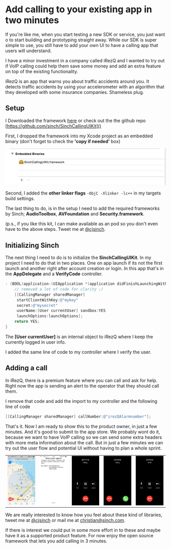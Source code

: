 # Add calling to your existing app in two minutes
If you're like me, when you start testing a new SDK or service, you just want o to start building and prototyping straight away. While our SDK is super simple to use, you still have to add your own UI to have a calling app that users will understand. 

I have a minor investment in a company called iRezQ and I wanted to try out if VoIP calling could help them save some money and add an extra feature on top of the existing functionality. 

iRezQ is an app that warns you about traffic accidents around you. It detects traffic accidents by using your accelerometer with an algorithm that they developed with some insurance companies. Shameless plug.

## Setup 
I Downloaded the framework [here](https://www.dropbox.com/s/462krss0k4ov8x3/SinchCallingUIKit.tar.gz?dl=0) or check out the the github repo [https://github.com/sinch/SinchCallingUIKit]()

First, I dropped the framework into my Xcode project as an embedded binary (don't forget to check the **'copy if needed'** box)

![embedding the framework](Images/embedded.png)

Second, I added the **other linker flags** `-ObjC -Xlinker -lc++` in my targets build settings.

The last thing to do, is in the setup I need to add the required frameworks by Sinch; **AudioToolbox**, **AVFoundation** and **Security.framework**. 

(p.s., if you like this kit, I can make available as an pod so you don't even have to the above steps. Tweet me at [@cjsinch](https://twitter.com/cjsinch).

## Initializing Sinch
The next thing I need to do is to initialize the **SinchCallingUIKit**. In my project I need to do that in two places. One on app launch if its not the first launch and another right after account creation or login. In this app that's in the **AppDelegate** and a **VerifyCode** controller. 

```objectivec
- (BOOL)application:(UIApplication *)application didFinishLaunchingWithOptions:(NSDictionary *)launchOptions {
	// removed a lot of code for clarity ;)
    [[CallingManager sharedManager]
     startClientWithKey:@"mykey"
     secret:@"mysecret"
     userName:[User currentUser] sandbox:YES
     launchOptions:launchOptions];
    return YES;
}
```

The **[User currentUser]** is an internal object to iRezQ where I keep the currently logged in user info. 

I added the same line of code to my controller where I verify the user. 

## Adding a call 
In iRezQ, there is a premium feature where you can call and ask for help. Right now the app is sending an alert to the operator that they should call them. 

I remove that code and add the import to my controller and the following line of code

```objectivec
[[CallingManager sharedManager] callNumber:@"irezQAlarmnumber"];
```

That's it. Now I am ready to show this to the product owner, in just a few minutes. And it's good to submit to the app store. We probably wont do it, because we want to have VoIP calling so we can send some extra headers with more meta information about the call. But in just a few minutes we can try out the user flow and potential UI without having to plan a whole sprint. 

<table>
<tr>
<td>
<img src="Images/irezqstart.PNG"> 
</td>
<td>
<img src="Images/manual.PNG"> 
</td>

<td>
<img src="Images/calling.png"> 
</td>
<td>
<img src="Images/incomming.png">
</td>
<td>
<img src="Images/incall.png">
</tr>
</table>

We are really interested to know how you feel about these kind of libraries, tweet me at [@cjsinch](https://twitter.com/cjsinch) or mail me at [christian@sinch.com](mailto:christian@sinch.com). 

If there is interest we could put in some more effort in to these and maybe have it as a supported product feature. For now enjoy the open source framework that lets you add calling in 3 minutes.